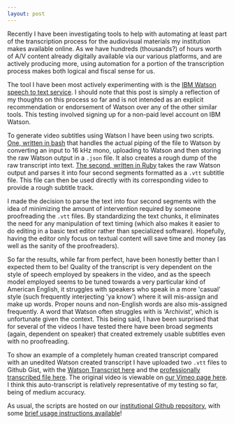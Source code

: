 ```yaml
---
layout: post
---
```


Recently I have been investigating tools to help with automating at least part of the transcription process for the audiovisual materials my institution makes available online. As we have hundreds (thousands?) of hours worth of A/V content already digitally available via our various platforms, and are actively producing more, using automation for a portion of the transcription process makes both logical and fiscal sense for us.

The tool I have been most actively experimenting with is the [IBM Watson speech to text service](https://www.ibm.com/watson/services/speech-to-text/). I should note that this post is simply a reflection of my thoughts on this process so far and is not intended as an explicit recommendation or endorsement of Watson over any of the other similar tools. This testing involved signing up for a non-paid level account on IBM Watson.

To generate video subtitles using Watson I have been using two scripts. [One, written in bash](https://github.com/WSU-CDSC/microservices/blob/master/vid2watson.sh) that handles the actual piping of the file to Watson by converting an input to 16 kHz mono, uploading to Watson and then storing the raw Watson output in a `.json` file. It also creates a rough dump of the raw transcript into text. [The second, written in Ruby](https://github.com/WSU-CDSC/microservices/blob/master/watson2vtt.rb) takes the raw Watson output and parses it into four second segments formatted as a `.vtt` subtitle file. This file can then be used directly with its corresponding video to provide a rough subtitle track.

I made the decision to parse the text into four second segments with the idea of minimizing the amount of intervention required by someone proofreading the `.vtt` files. By standardizing the text chunks, it eliminates the need for any manipulation of text timing (which also makes it easier to do editing in a basic text editor rather than specialized software). Hopefully, having the editor only focus on textual content will save time and money (as well as the sanity of the proofreaders).

So far the results, while far from perfect, have been honestly better than I expected them to be! Quality of the transcript is very dependent on the style of speech employed by speakers in the video, and as the speech model employed seems to be tuned towards a very particular kind of American English, it struggles with speakers who speak in a more 'casual' style (such frequently interjecting 'ya know') where it will mis-assign and make up words. Proper nouns and non-English words are also mis-assigned frequently. A word that Watson often struggles with is 'Archivist', which is unfortunate given the context. This being said, I have been surprised that for several of the videos I have tested there have been broad segments (again, dependent on speaker) that created extremely usable subtitles even with no proofreading.

To show an example of a completely human created transcript compared with an unedited Watson created transcript I have uploaded two `.vtt` files to Github Gist, with the [Watson Transcript here](https://gist.github.com/privatezero/6db770e5ff8ff68099cc45b4799faf8e) and the [professionally transcribed file here](https://gist.github.com/privatezero/5b56ea572b9fcfe4bd7b474e97f4fd32). The original video is viewable on [our Vimeo page here](https://vimeo.com/236169049). I think this auto-transcript is relatively representative of my testing so far, being of medium accuracy.

As usual, the scripts are hosted on our [institutional Github repository](https://github.com/WSU-CDSC/microservices), with some [brief usage instructions available](https://github.com/WSU-CDSC/microservices/blob/master/Resources/transcription-scripts.md)!